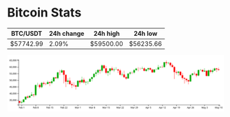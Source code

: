 # Bitcoin Stats

BTC/USDT|24h change|24h high|24h low|
|---|---|---|---|
|$57742.99|2.09%|$59500.00|$56235.66|

<img src="./chart.svg">
